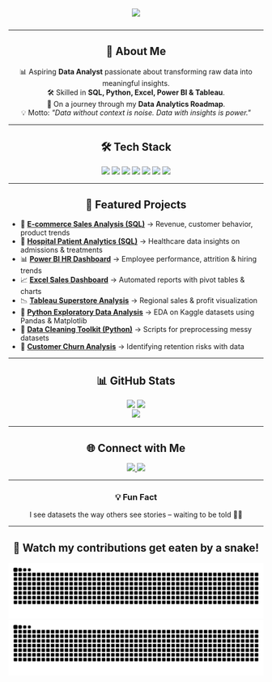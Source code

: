 <div align="center">
  <h1>
    <img src="https://readme-typing-svg.herokuapp.com?font=JetBrains+Mono&size=35&duration=3000&pause=1000&color=00FF00&center=true&vCenter=true&width=800&lines=Hey+👋+I'm+Karan+Gattani;Aspiring+Data+Analyst;SQL+%7C+Python+%7C+Excel;Power+BI+%7C+Tableau;Turning+Data+into+Insights">
  </h1>
</div>

---

<div align="center">
  <h2>🚀 About Me</h2>
  <p>
    📊 Aspiring <b>Data Analyst</b> passionate about transforming raw data into meaningful insights.<br>
    🛠 Skilled in <b>SQL, Python, Excel, Power BI & Tableau</b>.<br>
    🌱 On a journey through my <b>Data Analytics Roadmap</b>.<br>
    💡 Motto: <i>"Data without context is noise. Data with insights is power."</i>
  </p>
</div>

---

<div align="center">
  <h2>🛠️ Tech Stack</h2>
  <img src="https://img.shields.io/badge/SQL-025E8C?style=for-the-badge&logo=postgresql&logoColor=white"/>
  <img src="https://img.shields.io/badge/Python-3776AB?style=for-the-badge&logo=python&logoColor=white"/>
  <img src="https://img.shields.io/badge/Excel-217346?style=for-the-badge&logo=microsoft-excel&logoColor=white"/>
  <img src="https://img.shields.io/badge/Power%20BI-F2C811?style=for-the-badge&logo=powerbi&logoColor=black"/>
  <img src="https://img.shields.io/badge/Tableau-E97627?style=for-the-badge&logo=tableau&logoColor=white"/>
  <img src="https://img.shields.io/badge/Git-F05032?style=for-the-badge&logo=git&logoColor=white"/>
  <img src="https://img.shields.io/badge/GitHub-181717?style=for-the-badge&logo=github&logoColor=white"/>
</div>

---

<div align="center">
  <h2>📌 Featured Projects</h2>
</div>

- 🛒 **[E-commerce Sales Analysis (SQL)](#)** → Revenue, customer behavior, product trends  
- 🏥 **[Hospital Patient Analytics (SQL)](#)** → Healthcare data insights on admissions & treatments  
- 📊 **[Power BI HR Dashboard](#)** → Employee performance, attrition & hiring trends  
- 📈 **[Excel Sales Dashboard](#)** → Automated reports with pivot tables & charts  
- 📉 **[Tableau Superstore Analysis](#)** → Regional sales & profit visualization  
- 🐼 **[Python Exploratory Data Analysis](#)** → EDA on Kaggle datasets using Pandas & Matplotlib  
- 🤖 **[Data Cleaning Toolkit (Python)](#)** → Scripts for preprocessing messy datasets  
- 🔮 **[Customer Churn Analysis](#)** → Identifying retention risks with data  

---

<div align="center">
  <h2>📊 GitHub Stats</h2>
  <img src="https://github-readme-stats.vercel.app/api?username=Karan2007May&show_icons=true&theme=radical" height="160"/>
  <img src="https://github-readme-streak-stats.herokuapp.com/?user=Karan2007May&theme=radical" height="160"/>
</div>

<div align="center">
  <img src="https://github-readme-stats.vercel.app/api/top-langs/?username=Karan2007May&layout=compact&theme=radical" height="160"/>
</div>

---

<div align="center">
  <h2>🌐 Connect with Me</h2>
  <a href="https://www.linkedin.com/in/karan-gattani-193672275/">
    <img src="https://img.shields.io/badge/LinkedIn-KaranGattani-0A66C2?style=for-the-badge&logo=linkedin&logoColor=white"/>
  </a>
  <a href="mailto:karangattani07@gmail.com">
    <img src="https://img.shields.io/badge/Email-Me-D14836?style=for-the-badge&logo=gmail&logoColor=white"/>
  </a>
</div>

---

<div align="center">
  <h3>💡 Fun Fact</h3>
  <p>I see datasets the way others see stories – waiting to be told 📖✨</p>
</div>

---

<div align="center">
  <h2>🐍 Watch my contributions get eaten by a snake!</h2>
  <img src="https://raw.githubusercontent.com/Karan2007May/Karan2007May/output/github-contribution-grid-snake-dark.svg" alt="snake animation dark"/>
  <img src="https://raw.githubusercontent.com/Karan2007May/Karan2007May/output/github-contribution-grid-snake.svg" alt="snake animation light"/>
</div>



